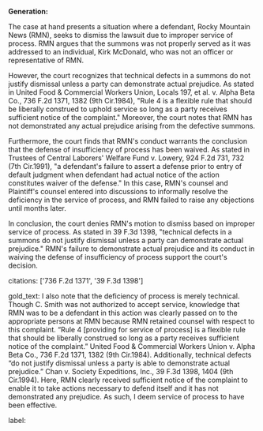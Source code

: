 **Generation:**



The case at hand presents a situation where a defendant, Rocky Mountain News (RMN), seeks to dismiss the lawsuit due to improper service of process. RMN argues that the summons was not properly served as it was addressed to an individual, Kirk McDonald, who was not an officer or representative of RMN.

However, the court recognizes that technical defects in a summons do not justify dismissal unless a party can demonstrate actual prejudice. As stated in United Food & Commercial Workers Union, Locals 197, et al. v. Alpha Beta Co., 736 F.2d 1371, 1382 (9th Cir.1984), "Rule 4 is a flexible rule that should be liberally construed to uphold service so long as a party receives sufficient notice of the complaint." Moreover, the court notes that RMN has not demonstrated any actual prejudice arising from the defective summons.

Furthermore, the court finds that RMN's conduct warrants the conclusion that the defense of insufficiency of process has been waived. As stated in Trustees of Central Laborers' Welfare Fund v. Lowery, 924 F.2d 731, 732 (7th Cir.1991), "a defendant's failure to assert a defense prior to entry of default judgment when defendant had actual notice of the action constitutes waiver of the defense." In this case, RMN's counsel and Plaintiff's counsel entered into discussions to informally resolve the deficiency in the service of process, and RMN failed to raise any objections until months later.

In conclusion, the court denies RMN's motion to dismiss based on improper service of process. As stated in 39 F.3d 1398, "technical defects in a summons do not justify dismissal unless a party can demonstrate actual prejudice." RMN's failure to demonstrate actual prejudice and its conduct in waiving the defense of insufficiency of process support the court's decision.



citations: ['736 F.2d 1371', '39 F.3d 1398']

gold_text: I also note that the deficiency of process is merely technical. Though C. Smith was not authorized to accept service, knowledge that RMN was to be a defendant in this action was clearly passed on to the appropriate persons at RMN because RMN retained counsel with respect to this complaint. “Rule 4 [providing for service of process] is a flexible rule that should be liberally construed so long as a party receives sufficient notice of the complaint.” United Food & Commercial Workers Union v. Alpha Beta Co., 736 F.2d 1371, 1382 (9th Cir.1984). Additionally, technical defects “do not justify dismissal unless a party is able to demonstrate actual prejudice.” Chan v. Society Expeditions, Inc., 39 F.3d 1398, 1404 (9th Cir.1994). Here, RMN clearly received sufficient notice of the complaint to enable it to take actions necessary to defend itself and it has not demonstrated any prejudice. As such, I deem service of process to have been effective.

label: 